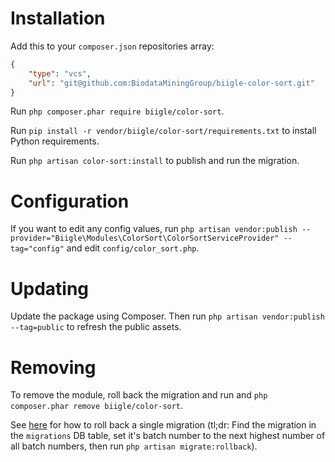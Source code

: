 # Installation

Add this to your `composer.json` repositories array:
```json
{
    "type": "vcs",
    "url": "git@github.com:BiodataMiningGroup/biigle-color-sort.git"
}
```

Run `php composer.phar require biigle/color-sort`.

Run `pip install -r vendor/biigle/color-sort/requirements.txt` to install Python requirements.

Run `php artisan color-sort:install` to publish and run the migration.

# Configuration

If you want to edit any config values, run `php artisan vendor:publish --provider="Biigle\Modules\ColorSort\ColorSortServiceProvider" --tag="config"` and edit `config/color_sort.php`.

# Updating

Update the package using Composer. Then run `php artisan vendor:publish --tag=public` to refresh the public assets.

# Removing

To remove the module, roll back the migration and run and `php composer.phar remove biigle/color-sort`.

See [here](http://stackoverflow.com/a/30288058/1796523) for how to roll back a single migration (tl;dr: Find the migration in the `migrations` DB table, set it's batch number to the next highest number of all batch numbers, then run `php artisan migrate:rollback`).
